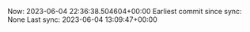 Now: 2023-06-04 22:36:38.504604+00:00 Earliest commit since sync: None Last sync: 2023-06-04 13:09:47+00:00
